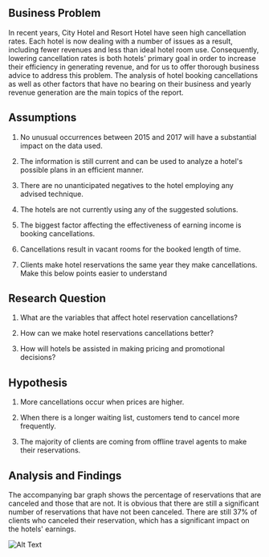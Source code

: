 ## Business Problem

In recent years, City Hotel and Resort Hotel have seen high cancellation rates. Each hotel is now dealing with a number of issues as a result, including fewer revenues and less than ideal hotel room use. Consequently, lowering cancellation rates is both hotels' primary goal in order to increase their efficiency in generating revenue, and for us to offer thorough business advice to address this problem.
The analysis of hotel booking cancellations as well as other factors that have no bearing on their business and yearly revenue generation are the main topics of the report.

## **Assumptions**
1. No unusual occurrences between 2015 and 2017 will have a substantial impact on the data used.

2. The information is still current and can be used to analyze a hotel's possible plans in
an efficient manner.

3. There are no unanticipated negatives to the hotel employing any advised technique.

4. The hotels are not currently using any of the suggested solutions.

5. The biggest factor affecting the effectiveness of earning income is booking cancellations.

6. Cancellations result in vacant rooms for the booked length of time.

7. Clients make hotel reservations the same year they make cancellations. Make this below points easier to understand

## **Research Question**
1. What are the variables that affect hotel reservation cancellations?

2. How can we make hotel reservations cancellations better?

3. How will hotels be assisted in making pricing and promotional decisions?

## **Hypothesis**
1. More cancellations occur when prices are higher.

2. When there is a longer waiting list, customers tend to cancel more frequently.

3. The majority of clients are coming from offline travel agents to make their reservations.

## **Analysis and Findings**
The accompanying bar graph shows the percentage of reservations that are canceled and those that are not. It is obvious that there are still a significant number of reservations that have not been canceled. There are still 37% of clients who canceled their reservation, which has a significant impact on the hotels' earnings.

![Alt Text]('output_20_1[2].png')
